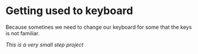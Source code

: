 # Getting used to keyboard

Because sometines we need to change our keyboard for some that the keys is not familiar.

*This is a very small step project*
